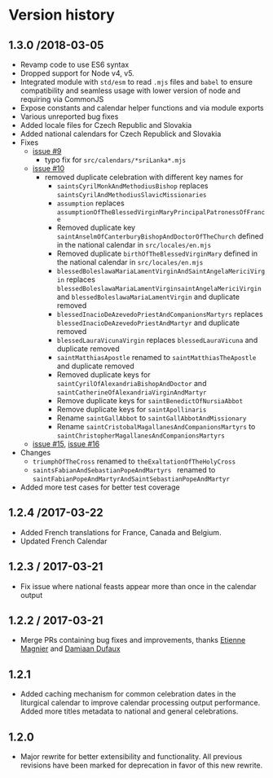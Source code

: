 # Version history

## 1.3.0 /2018-03-05
* Revamp code to use ES6 syntax
* Dropped support for Node v4, v5.
* Integrated module with `std/esm` to read `.mjs` files and `babel` to ensure compatibility and seamless usage with lower version of node and requiring via CommonJS
* Expose constants and calendar helper functions and via module exports
* Various unreported bug fixes
* Added locale files for Czech Republic and Slovakia
* Added national calendars for Czech Republick and Slovakia
* Fixes
    - [issue #9](https://github.com/pejulian/romcal/issues/9)
        + typo fix for `src/calendars/*sriLanka*.mjs`
    - [issue #10](https://github.com/pejulian/romcal/issues/10)
        + removed duplicate celebration with different key names for 
            * `saintsCyrilMonkAndMethodiusBishop` replaces `saintsCyrilAndMethodiusSlavicMissionaries`
            * `assumption` replaces `assumptionOfTheBlessedVirginMaryPrincipalPatronessOfFrance`
            * Removed duplicate key `saintAnselmOfCanterburyBishopAndDoctorOfTheChurch` defined in the national calendar in `src/locales/en.mjs`
            * Removed duplicate `birthOfTheBlessedVirginMary` defined in the national calendar in `src/locales/en.mjs`
            * `blessedBoleslawaMariaLamentVirginAndSaintAngelaMericiVirgin` replaces `blessedBoleslawaMariaLamentVirginsaintAngelaMericiVirgin` and `blessedBoleslawaMariaLamentVirgin` and duplicate removed
            * `blessedInacioDeAzevedoPriestAndCompanionsMartyrs` replaces `blessedInacioDeAzevedoPriestAndMartyr` and duplicate removed
            * `blessedLauraVicunaVirgin` replaces `blessedLauraVicuna` and duplicate removed
            * `saintMatthiasApostle` renamed to `saintMatthiasTheApostle` and duplicate removed
            * Removed duplicate keys for `saintCyrilOfAlexandriaBishopAndDoctor` and `saintCatherineOfAlexandriaVirginAndMartyr`
            * Remove duplicate keys for `saintBenedictOfNursiaAbbot`
            * Remove duplicate keys for `saintApollinaris`
            * Rename `saintGallAbbot` to `saintGallAbbotAndMissionary`
            * Rename `saintCristobalMagallanesAndCompanionsMartyrs` to `saintChristopherMagallanesAndCompanionsMartyrs`
    - [issue #15](https://github.com/pejulian/romcal/issues/15), [issue #16](https://github.com/pejulian/romcal/issues/16)
* Changes
    - `triumphOfTheCross` renamed to `theExaltationOfTheHolyCross`
    - `saintsFabianAndSebastianPopeAndMartyrs ` renamed to `saintFabianPopeAndMartyrAndSaintSebastianPopeAndMartyr`
* Added more test cases for better test coverage 

## 1.2.4 /2017-03-22
* Added French translations for France, Canada and Belgium.
* Updated French Calendar

## 1.2.3 / 2017-03-21
* Fix issue where national feasts appear more than once in the calendar output

## 1.2.2 / 2017-03-21
* Merge PRs containing bug fixes and improvements, thanks [Etienne Magnier](https://github.com/emagnier) and [Damiaan Dufaux](https://github.com/Dev1an)

## 1.2.1
* Added caching mechanism for common celebration dates in the liturgical calendar to improve calendar processing output performance. Added more titles metadata to national and general celebrations.

## 1.2.0
* Major rewrite for better extensibility and functionality. All previous revisions have been marked for deprecation in favor of this new rewrite.
